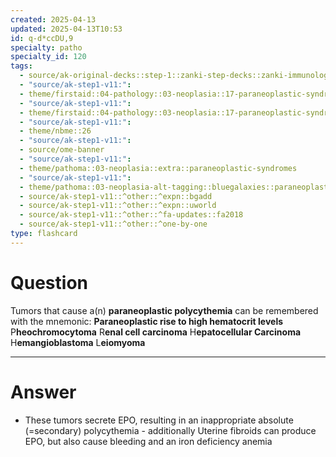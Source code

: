 ```yaml
---
created: 2025-04-13
updated: 2025-04-13T10:53
id: q-d*ccDU,9
specialty: patho
specialty_id: 120
tags:
  - source/ak-original-decks::step-1::zanki-step-decks::zanki-immunology-+-general-pathology::pathoma-chapter-3-(neoplasia)
  - "source/ak-step1-v11:": 
  - theme/firstaid::04-pathology::03-neoplasia::17-paraneoplastic-syndromes
  - "source/ak-step1-v11:": 
  - theme/firstaid::04-pathology::03-neoplasia::17-paraneoplastic-syndromes::polycythemia
  - "source/ak-step1-v11:": 
  - theme/nbme::26
  - "source/ak-step1-v11:": 
  - source/ome-banner
  - "source/ak-step1-v11:": 
  - theme/pathoma::03-neoplasia::extra::paraneoplastic-syndromes
  - "source/ak-step1-v11:": 
  - theme/pathoma::03-neoplasia-alt-tagging::bluegalaxies::paraneoplastic-syndromes
  - source/ak-step1-v11::^other::^expn::bgadd
  - source/ak-step1-v11::^other::^expn::uworld
  - source/ak-step1-v11::^other::^fa-updates::fa2018
  - source/ak-step1-v11::^other::^one-by-one
type: flashcard
---
```


# Question
Tumors that cause a(n) **paraneoplastic polycythemia** can be remembered with the mnemonic: **Paraneoplastic rise to high hematocrit levels**   P**heochromocytoma** R**enal cell carcinoma** H**epatocellular Carcinoma** H**emangioblastoma** L**eiomyoma**

---

# Answer
- These tumors secrete EPO, resulting in an inappropriate absolute (=secondary) polycythemia   - additionally Uterine fibroids can produce EPO, but also cause bleeding and an iron deficiency anemia